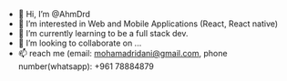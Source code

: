 - 👋 Hi, I’m @AhmDrd
- 👀 I’m interested in Web and Mobile Applications (React, React native)
- 🌱 I’m currently learning to be a full stack dev.
- 💞️ I’m looking to collaborate on ...
- 📫 reach me (email: mohamadridani@gmail.com, phone number(whatsapp): +961 78884879

<!---
AhmDrd/AhmDrd is a ✨ special ✨ repository because its `README.md` (this file) appears on your GitHub profile.
You can click the Preview link to take a look at your changes.
--->
